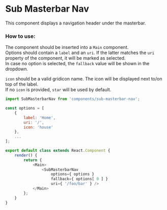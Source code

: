 Sub Masterbar Nav
=================

This component displays a navigation header under the masterbar.

### How to use:

The component should be inserted into a `Main` component.  
Options should contain a `label` and an `uri`. If the latter matches the `uri` property of the component, it will be marked as selected.  
In case no option is selected, the `fallback` value will be shown in the dropdown.

`icon` should be a valid gridicon name. The icon will be displayed next to/on top of the label.  
If no `icon` is provided, `star` will be used by default.

```js
import SubMasterbarNav from 'components/sub-masterbar-nav';

const options = [
    {
        label: 'Home',
        uri: '/',
        icon: 'house'
    },
    ...
];

export default class extends React.Component {
	render() {
		return {
			<Main>
				<SubMasterbarNav
					options={ options }
					fallback={ options[ 0 ] }
					uri={ '/foo/bar' } />
			</Main>
		};
	}
}
```
